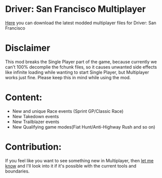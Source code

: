 # Driver: San Francisco Multiplayer
[Here](https://github.com/Scholette/DSF_MP_Expansion/releases) you can download the latest modded multiplayer files for Driver: San Francisco

# Disclaimer
This mod breaks the Single Player part of the game, because currently we can't 100% decomplie the fchunk files, so it causes unwanted side effects like infinite loading while wanting to start Single Player, but Multiplayer works just fine. Please keep this in mind while using the mod.

# Content:
- New and unique Race events (Sprint GP/Classic Race)
- New Takedown events
- New Trailblazer events
- New Qualifying game modes(Fiat Hunt/Anti-Highway Rush and so on)

# Contribution:
If you feel like you want to see something new in Multiplayer, then [let me know](https://github.com/Scholette/DSF_MP_Expansion/issues) and I'll look into it if it's possible with the current tools and boundaries.

